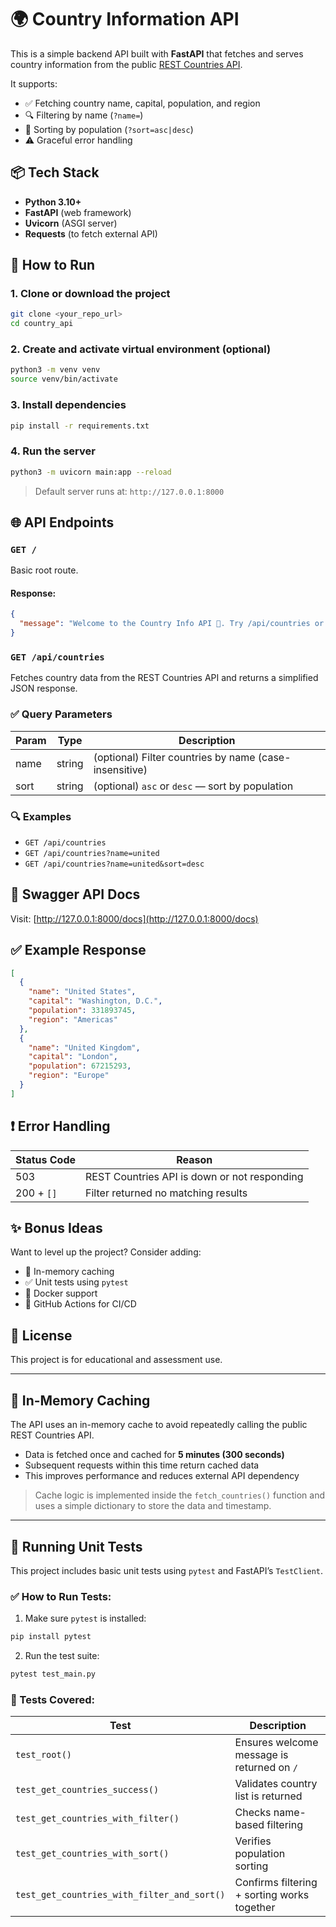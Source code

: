 # 🌍 Country Information API

This is a simple backend API built with **FastAPI** that fetches and serves country information from the public [REST Countries API](https://restcountries.com/).

It supports:
- ✅ Fetching country name, capital, population, and region
- 🔍 Filtering by name (`?name=`)
- 🔢 Sorting by population (`?sort=asc|desc`)
- ⚠️ Graceful error handling

## 📦 Tech Stack

- **Python 3.10+**
- **FastAPI** (web framework)
- **Uvicorn** (ASGI server)
- **Requests** (to fetch external API)

## 🚀 How to Run

### 1. Clone or download the project

```bash
git clone <your_repo_url>
cd country_api
```

### 2. Create and activate virtual environment (optional)

```bash
python3 -m venv venv
source venv/bin/activate
```

### 3. Install dependencies

```bash
pip install -r requirements.txt
```

### 4. Run the server

```bash
python3 -m uvicorn main:app --reload
```

> Default server runs at: `http://127.0.0.1:8000`

## 🌐 API Endpoints

### `GET /`

Basic root route.

#### Response:
```json
{
  "message": "Welcome to the Country Info API 🚀. Try /api/countries or /docs for Swagger UI."
}
```

### `GET /api/countries`

Fetches country data from the REST Countries API and returns a simplified JSON response.

### ✅ Query Parameters

| Param  | Type   | Description                                       |
|--------|--------|---------------------------------------------------|
| name   | string | (optional) Filter countries by name (case-insensitive) |
| sort   | string | (optional) `asc` or `desc` — sort by population   |

### 🔍 Examples

- `GET /api/countries`
- `GET /api/countries?name=united`
- `GET /api/countries?name=united&sort=desc`

## 🧪 Swagger API Docs

Visit: [http://127.0.0.1:8000/docs](http://127.0.0.1:8000/docs)

## ✅ Example Response

```json
[
  {
    "name": "United States",
    "capital": "Washington, D.C.",
    "population": 331893745,
    "region": "Americas"
  },
  {
    "name": "United Kingdom",
    "capital": "London",
    "population": 67215293,
    "region": "Europe"
  }
]
```

## ❗ Error Handling

| Status Code | Reason |
|-------------|--------|
| 503 | REST Countries API is down or not responding |
| 200 + `[]` | Filter returned no matching results |

## ✨ Bonus Ideas

Want to level up the project? Consider adding:
- 🧠 In-memory caching
- ✅ Unit tests using `pytest`
- 🐳 Docker support
- 📁 GitHub Actions for CI/CD

## 📄 License

This project is for educational and assessment use.


---

## 🧠 In-Memory Caching

The API uses an in-memory cache to avoid repeatedly calling the public REST Countries API.

- Data is fetched once and cached for **5 minutes (300 seconds)**
- Subsequent requests within this time return cached data
- This improves performance and reduces external API dependency

> Cache logic is implemented inside the `fetch_countries()` function and uses a simple dictionary to store the data and timestamp.

---

## 🧪 Running Unit Tests

This project includes basic unit tests using `pytest` and FastAPI’s `TestClient`.

### ✅ How to Run Tests:

1. Make sure `pytest` is installed:
```bash
pip install pytest
```

2. Run the test suite:
```bash
pytest test_main.py
```

### 🔬 Tests Covered:

| Test | Description |
|------|-------------|
| `test_root()` | Ensures welcome message is returned on `/` |
| `test_get_countries_success()` | Validates country list is returned |
| `test_get_countries_with_filter()` | Checks name-based filtering |
| `test_get_countries_with_sort()` | Verifies population sorting |
| `test_get_countries_with_filter_and_sort()` | Confirms filtering + sorting works together |
